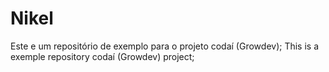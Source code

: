# Nikel

Este e um repositório de exemplo para o projeto codaí (Growdev);
This is a exemple repository codaí (Growdev) project;
